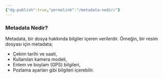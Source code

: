 ```yaml
---
{"dg-publish":true,"permalink":"/metadata-nedir/"}
---
```


### Metadata Nedir?

Metadata, bir dosya hakkında bilgiler içeren verilerdir. Örneğin, bir resim dosyası için metadata;

- Çekim tarihi ve saati,
- Kullanılan kamera modeli,
- Enlem ve boylam (GPS) bilgileri,
- Pozlama ayarları gibi bilgileri içerebilir.